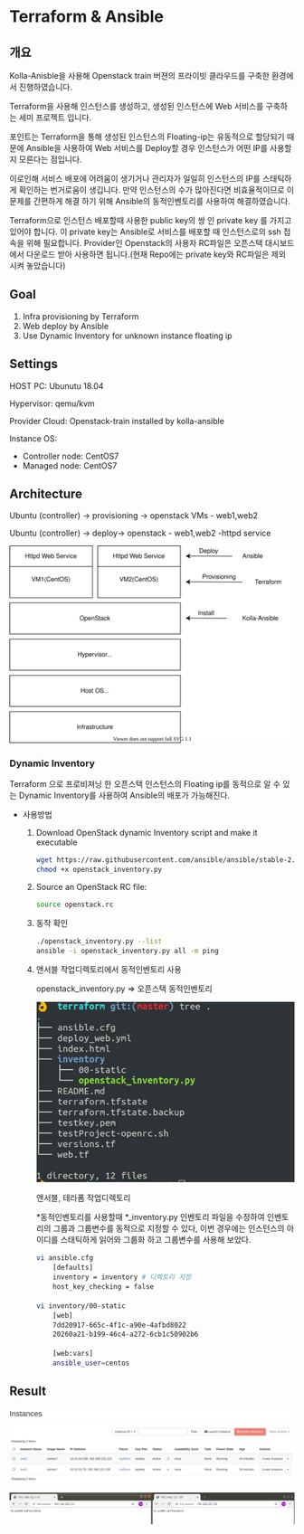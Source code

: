 # Terraform & Ansible

## 개요

Kolla-Anisble을 사용해  Openstack train 버젼의 프라이빗 클라우드를 구축한 환경에서 진행하였습니다.

Terraform을 사용해 인스턴스를 생성하고, 생성된 인스턴스에 Web 서비스를 구축하는 세미 프로젝트 입니다.

포인트는 Terraform을 통해 생성된 인스턴스의 Floating-ip는 유동적으로 할당되기 때문에 Ansible을 사용하여 Web 서비스를 Deploy할 경우 인스턴스가 어떤 IP를 사용할지 모른다는 점입니다.

이로인해 서비스 배포에 어려움이 생기거나 관리자가 일일히 인스턴스의 IP를 스태틱하게 확인하는 번거로움이 생깁니다. 만약 인스턴스의 수가 많아진다면 비효율적이므로 이 문제를 간편하게 해결 하기 위해 Ansible의 동적인벤토리를 사용하여 해결하였습니다.

Terraform으로 인스턴스 배포할때 사용한 public key의 쌍 인 private key 를 가지고 있어야 합니다. 이 private key는 Ansible로 서비스를 배포할 때 인스턴스로의 ssh 접속을 위해 필요합니다. Provider인 Openstack의 사용자 RC파일은 오픈스택 대시보드에서 다운로드 받아 사용하면 됩니다.(현재 Repo에는 private key와 RC파일은 제외 시켜 놓았습니다)

## Goal

1. Infra provisioning by Terraform
2. Web deploy by Ansible
3. Use Dynamic Inventory for unknown instance floating ip

## Settings

HOST PC: Ubunutu 18.04

Hypervisor: qemu/kvm

Provider Cloud: Openstack-train installed by kolla-ansible

Instance OS:

- Controller node: CentOS7
- Managed node: CentOS7

## Architecture

Ubuntu (controller) → provisioning → openstack VMs - web1,web2

Ubuntu (controller) → deploy→ openstack - web1,web2 -httpd service

![images/Untitled_Diagram.svg](images/Untitled_Diagram.svg)

### Dynamic Inventory

Terraform 으로 프로비져닝 한 오픈스택 인스턴스의 Floating ip를 동적으로 알 수 있는 Dynamic Inventory를 사용하여 Ansible의 배포가 가능해진다.

- 사용방법
    1. Download OpenStack dynamic Inventory script and make it executable

        ```bash
        wget https://raw.githubusercontent.com/ansible/ansible/stable-2.9/contrib/inventory/openstack_inventory.py
        chmod +x openstack_inventory.py
        ```

    2. Source an OpenStack RC file:

        ```bash
        source openstack.rc
        ```

    3. 동작 확인

        ```bash
        ./openstack_inventory.py --list
        ansible -i openstack_inventory.py all -m ping
        ```

    4. 앤서블 작업디렉토리에서 동적인벤토리 사용

        openstack_inventory.py ⇒ 오픈스택 동적인벤토리

        ![images/Untitled.png](images/Untitled.png)

        앤서블, 테라폼 작업디렉토리

        *동적인벤토리를 사용할때 *_inventory.py 인벤토리 파일을 수정하여 인벤토리의 그룹과 그룹변수를 동적으로 지정할 수 있다, 이번 경우에는 인스턴스의 아이디를 스태틱하게 읽어와 그룹화 하고 그룹변수를 사용해 보았다.

        ```bash
        vi ansible.cfg
        	[defaults]
        	inventory = inventory # 디렉토리 지정
        	host_key_checking = false

        vi inventory/00-static
        	[web]
        	7dd20917-665c-4f1c-a90e-4afbd8022
        	20260a21-b199-46c4-a272-6cb1c50902b6

        	[web:vars]
        	ansible_user=centos
        ```

## Result
![images/Untitled%201.png](images/Untitled%201.png)

![images/Untitled%202.png](images/Untitled%202.png)
